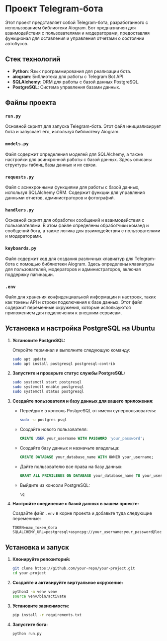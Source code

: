 # Проект Telegram-бота

Этот проект представляет собой Telegram-бота, разработанного с использованием библиотеки Aiogram. Бот предназначен для взаимодействия с пользователями и модераторами, предоставляя функционал для оставления и управления отчетами о состоянии автобусов.

## Стек технологий

- **Python**: Язык программирования для реализации бота.
- **aiogram**: Библиотека для работы с Telegram Bot API.
- **SQLAlchemy**: ORM для работы с базой данных PostgreSQL.
- **PostgreSQL**: Система управления базами данных.

## Файлы проекта

### `run.py`

Основной скрипт для запуска Telegram-бота. Этот файл инициализирует бота и запускает его, используя библиотеку Aiogram.

### `models.py`

Файл содержит определения моделей для SQLAlchemy, а также настройки для асинхронной работы с базой данных. Здесь описаны структуры таблиц базы данных и их связи.

### `requests.py`

Файл с асинхронными функциями для работы с базой данных, используя SQLAlchemy ORM. Содержит функции для управления данными отчетов, администраторов и фотографий.

### `handlers.py`

Основной скрипт для обработки сообщений и взаимодействия с пользователями. В этом файле определены обработчики команд и сообщений бота, а также логика для взаимодействия с пользователями и модераторами.

### `keyboards.py`

Файл содержит код для создания различных клавиатур для Telegram-бота с помощью библиотеки Aiogram. Здесь определены клавиатуры для пользователей, модераторов и администраторов, включая поддержку пагинации.

### `.env`

Файл для хранения конфиденциальной информации и настроек, таких как токены API и строки подключения к базе данных. Этот файл содержит переменные окружения, которые используются приложением для подключения к внешним сервисам.

## Установка и настройка PostgreSQL на Ubuntu

1. **Установите PostgreSQL:**

    Откройте терминал и выполните следующую команду:

    ```bash
    sudo apt update
    sudo apt install postgresql postgresql-contrib
    ```

2. **Запустите и проверьте статус службы PostgreSQL:**

    ```bash
    sudo systemctl start postgresql
    sudo systemctl enable postgresql
    sudo systemctl status postgresql
    ```

3. **Создайте пользователя и базу данных для вашего приложения:**

    - Перейдите в консоль PostgreSQL от имени суперпользователя:

      ```bash
      sudo -u postgres psql
      ```

    - Создайте нового пользователя:

      ```sql
      CREATE USER your_username WITH PASSWORD 'your_password';
      ```

    - Создайте базу данных и назначьте владельца:

      ```sql
      CREATE DATABASE your_database_name WITH OWNER your_username;
      ```

    - Дайте пользователю все права на базу данных:

      ```sql
      GRANT ALL PRIVILEGES ON DATABASE your_database_name TO your_username;
      ```

    - Выйдите из консоли PostgreSQL:

      ```sql
      \q
      ```

4. **Настройте соединение с базой данных в вашем проекте:**

    Создайте файл `.env` в корне проекта и добавьте туда следующие переменные:

    ```
    TOKEN=ваш_токен_бота
    SQLALCHEMY_URL=postgresql+asyncpg://your_username:your_password@localhost/your_database_name
    ```

## Установка и запуск

1. **Клонируйте репозиторий:**

    ```bash
    git clone https://github.com/your-repo/your-project.git
    cd your-project
    ```

2. **Создайте и активируйте виртуальное окружение:**

    ```bash
    python3 -m venv venv
    source venv/bin/activate
    ```

3. **Установите зависимости:**

    ```bash
    pip install -r requirements.txt
    ```

4. **Запустите бота:**

    ```bash
    python run.py
    ```
